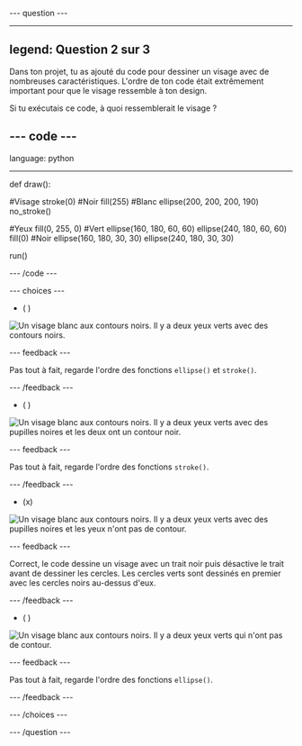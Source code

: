 --- question ---

---
legend: Question 2 sur 3
---

Dans ton projet, tu as ajouté du code pour dessiner un visage avec de nombreuses caractéristiques. L'ordre de ton code était extrêmement important pour que le visage ressemble à ton design.

Si tu exécutais ce code, à quoi ressemblerait le visage ?

--- code ---
---
language: python

---

def draw():

  #Visage
  stroke(0) #Noir
  fill(255) #Blanc
  ellipse(200, 200, 200, 190)
  no_stroke()
  
  #Yeux
  fill(0, 255, 0) #Vert
  ellipse(160, 180, 60, 60)
  ellipse(240, 180, 60, 60)
  fill(0) #Noir
  ellipse(160, 180, 30, 30)
  ellipse(240, 180, 30, 30)
  
run()

--- /code ---

--- choices ---

- ( )

![Un visage blanc aux contours noirs. Il y a deux yeux verts avec des contours noirs.](images/face1.png)

 --- feedback ---

 Pas tout à fait, regarde l'ordre des fonctions `ellipse()` et `stroke()`.

 --- /feedback ---

- ( )

![Un visage blanc aux contours noirs. Il y a deux yeux verts avec des pupilles noires et les deux ont un contour noir.](images/face2.png)

 --- feedback ---

 Pas tout à fait, regarde l'ordre des fonctions `stroke()`.

 --- /feedback ---

- (x)

![Un visage blanc aux contours noirs. Il y a deux yeux verts avec des pupilles noires et les yeux n'ont pas de contour.](images/face3.png)

 --- feedback ---

 Correct, le code dessine un visage avec un trait noir puis désactive le trait avant de dessiner les cercles. Les cercles verts sont dessinés en premier avec les cercles noirs au-dessus d'eux.

 --- /feedback ---

- ( )

![Un visage blanc aux contours noirs. Il y a deux yeux verts qui n'ont pas de contour.](images/face4.png)

 --- feedback ---

 Pas tout à fait, regarde l'ordre des fonctions `ellipse()`.

 --- /feedback ---

--- /choices ---

--- /question ---
